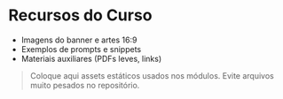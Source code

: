 # Recursos do Curso

- Imagens do banner e artes 16:9
- Exemplos de prompts e snippets
- Materiais auxiliares (PDFs leves, links)

> Coloque aqui assets estáticos usados nos módulos. Evite arquivos muito pesados no repositório.

